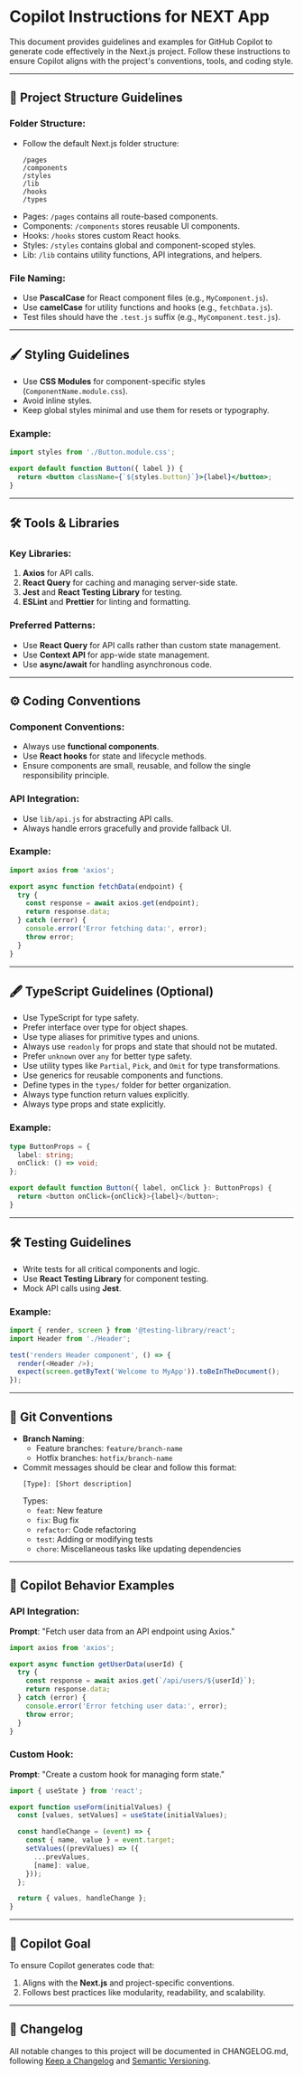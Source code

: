# Copilot Instructions for NEXT App

This document provides guidelines and examples for GitHub Copilot to generate code effectively in the Next.js project. Follow these instructions to ensure Copilot aligns with the project's conventions, tools, and coding style.

---

## 📁 Project Structure Guidelines



### Folder Structure:
- Follow the default Next.js folder structure:
  ```
  /pages
  /components
  /styles
  /lib
  /hooks
  /types
  ```
- Pages: `/pages` contains all route-based components.
- Components: `/components` stores reusable UI components.
- Hooks: `/hooks` stores custom React hooks.
- Styles: `/styles` contains global and component-scoped styles.
- Lib: `/lib` contains utility functions, API integrations, and helpers.

### File Naming:
- Use **PascalCase** for React component files (e.g., `MyComponent.js`).
- Use **camelCase** for utility functions and hooks (e.g., `fetchData.js`).
- Test files should have the `.test.js` suffix (e.g., `MyComponent.test.js`).

---

## 🖌 Styling Guidelines

- Use **CSS Modules** for component-specific styles (`ComponentName.module.css`).
- Avoid inline styles.
- Keep global styles minimal and use them for resets or typography.

### Example:
```jsx
import styles from './Button.module.css';

export default function Button({ label }) {
  return <button className={`${styles.button}`}>{label}</button>;
}
```

---

## 🛠 Tools & Libraries

### Key Libraries:
1. **Axios** for API calls.
2. **React Query** for caching and managing server-side state.
3. **Jest** and **React Testing Library** for testing.
4. **ESLint** and **Prettier** for linting and formatting.

### Preferred Patterns:
- Use **React Query** for API calls rather than custom state management.
- Use **Context API** for app-wide state management.
- Use **async/await** for handling asynchronous code.

---

## ⚙️ Coding Conventions

### Component Conventions:
- Always use **functional components**.
- Use **React hooks** for state and lifecycle methods.
- Ensure components are small, reusable, and follow the single responsibility principle.

### API Integration:
- Use `lib/api.js` for abstracting API calls.
- Always handle errors gracefully and provide fallback UI.

### Example:
```javascript
import axios from 'axios';

export async function fetchData(endpoint) {
  try {
    const response = await axios.get(endpoint);
    return response.data;
  } catch (error) {
    console.error('Error fetching data:', error);
    throw error;
  }
}
```

---

## 🖋 TypeScript Guidelines (Optional)
- Use TypeScript for type safety.
- Prefer interface over type for object shapes.
- Use type aliases for primitive types and unions.
- Always use `readonly` for props and state that should not be mutated.
- Prefer `unknown` over `any` for better type safety.
- Use utility types like `Partial`, `Pick`, and `Omit` for type transformations.
- Use generics for reusable components and functions.
- Define types in the `types/` folder for better organization.
- Always type function return values explicitly.
- Always type props and state explicitly.

### Example:
```typescript
type ButtonProps = {
  label: string;
  onClick: () => void;
};

export default function Button({ label, onClick }: ButtonProps) {
  return <button onClick={onClick}>{label}</button>;
}
```

---

## 🛠 Testing Guidelines

- Write tests for all critical components and logic.
- Use **React Testing Library** for component testing.
- Mock API calls using **Jest**.

### Example:
```javascript
import { render, screen } from '@testing-library/react';
import Header from './Header';

test('renders Header component', () => {
  render(<Header />);
  expect(screen.getByText('Welcome to MyApp')).toBeInTheDocument();
});
```

---

## 🔄 Git Conventions

- **Branch Naming**:
  - Feature branches: `feature/branch-name`
  - Hotfix branches: `hotfix/branch-name`
- Commit messages should be clear and follow this format:
  ```
  [Type]: [Short description]
  ```
  Types:
  - `feat`: New feature
  - `fix`: Bug fix
  - `refactor`: Code refactoring
  - `test`: Adding or modifying tests
  - `chore`: Miscellaneous tasks like updating dependencies

---

## 🧠 Copilot Behavior Examples

### API Integration:
**Prompt**: "Fetch user data from an API endpoint using Axios."
```javascript
import axios from 'axios';

export async function getUserData(userId) {
  try {
    const response = await axios.get(`/api/users/${userId}`);
    return response.data;
  } catch (error) {
    console.error('Error fetching user data:', error);
    throw error;
  }
}
```

### Custom Hook:
**Prompt**: "Create a custom hook for managing form state."
```javascript
import { useState } from 'react';

export function useForm(initialValues) {
  const [values, setValues] = useState(initialValues);

  const handleChange = (event) => {
    const { name, value } = event.target;
    setValues((prevValues) => ({
      ...prevValues,
      [name]: value,
    }));
  };

  return { values, handleChange };
}
```

---

## 🎯 Copilot Goal

To ensure Copilot generates code that:
1. Aligns with the **Next.js** and project-specific conventions.
3. Follows best practices like modularity, readability, and scalability.

---

## 📜 Changelog
All notable changes to this project will be documented in CHANGELOG.md, following [Keep a Changelog](https://keepachangelog.com/en/1.0.0/) and [Semantic Versioning](https://semver.org/spec/v2.0.0.html).
